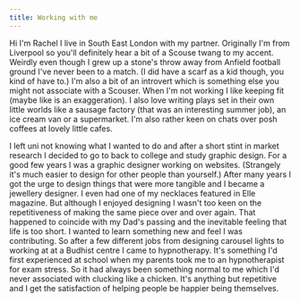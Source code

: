 ```yaml
---
title: Working with me
---
```

Hi I'm Rachel I live in South East London with my partner. Originally I'm from Liverpool so you'll definitely hear a bit of a Scouse twang to my accent. Weirdly even though I grew up  a stone's throw away from Anfield football ground I've never been to a match. (I did have a scarf as a kid though, you kind of have to.) I'm also a bit of an  introvert which is something else you might not associate with a Scouser. When I'm not working I like keeping fit (maybe like is an exaggeration). I also love writing plays set in their own little worlds like a sausage factory (that was an interesting summer job), an ice cream van or a supermarket.  I'm also rather keen on chats over posh coffees at lovely little cafes.

I left uni not knowing what I wanted to do and after a short stint in market research I decided to go to back to college and study graphic design. For a good few years I was a graphic designer working on websites. (Strangely it's much easier to design for other people than yourself.) After many years I got the urge to design things that were more tangible and I became a jewellery designer. I even had one of my necklaces featured in Elle magazine.  But although I enjoyed designing I wasn't too keen on the repetitiveness of making the same piece over and over again. That happened to coincide with my Dad's passing and the inevitable feeling that life is too short. I wanted to learn something new and feel I was contributing. So after a few different jobs from designing carousel lights to working at at a Budhist centre I came to hypnotherapy. It's something I'd first experienced at school when my parents took me to an hypnotherapist for exam stress. So it had always been something normal to me which I'd never associated with clucking like a chicken. It's anything but repetitive and I get the satisfaction of helping people be happier being themselves.

#### 

####
